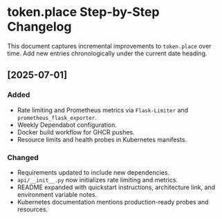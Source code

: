 # token.place Step-by-Step Changelog

This document captures incremental improvements to `token.place` over time. Add new entries chronologically under the current date heading.

## [2025-07-01]
### Added
- Rate limiting and Prometheus metrics via `Flask-Limiter` and `prometheus_flask_exporter`.
- Weekly Dependabot configuration.
- Docker build workflow for GHCR pushes.
- Resource limits and health probes in Kubernetes manifests.

### Changed
- Requirements updated to include new dependencies.
- `api/__init__.py` now initializes rate limiting and metrics.
- README expanded with quickstart instructions, architecture link, and environment variable notes.
- Kubernetes documentation mentions production-ready probes and resources.
